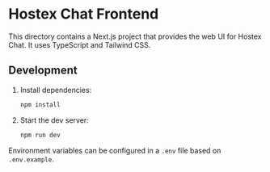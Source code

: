 # Hostex Chat Frontend

This directory contains a Next.js project that provides the web UI for Hostex Chat. It uses TypeScript and Tailwind CSS.

## Development

1. Install dependencies:
   ```bash
   npm install
   ```

2. Start the dev server:
   ```bash
   npm run dev
   ```

Environment variables can be configured in a `.env` file based on `.env.example`.
